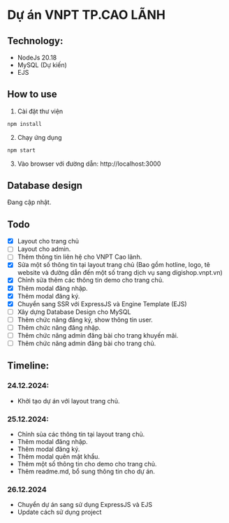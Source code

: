 # Dự án VNPT TP.CAO LÃNH

## Technology:

- NodeJs 20.18
- MySQL (Dự kiến)
- EJS

## How to use

1. Cài đặt thư viện
``` bash
npm install
```
2. Chạy ứng dụng

``` bash
npm start
```

3. Vào browser với đường dẫn: http://localhost:3000

## Database design

Đang cập nhật.

## Todo

- [x] Layout cho trang chủ
- [ ] Layout cho admin.
- [ ] Thêm thông tin liên hệ cho VNPT Cao lãnh.
- [x] Sửa một số thông tin tại layout trang chủ (Bao gồm hotline, logo, tê website và đường dẫn đến một số trang dịch vụ sang digishop.vnpt.vn)
- [x] Chỉnh sửa thêm các thông tin demo cho trang chủ.
- [x] Thêm modal đăng nhập.
- [x] Thêm modal đăng ký.
- [x] Chuyển sang SSR với ExpressJS và Engine Template (EJS)
- [ ] Xây dựng Database Design cho MySQL
- [ ] Thêm chức năng đăng ký, show thông tin user.
- [ ] Thêm chức năng đăng nhập.
- [ ] Thêm chức năng admin đăng bài cho trang khuyến mãi.
- [ ] Thêm chức năng admin đăng bài cho trang chủ.

## Timeline:

### 24.12.2024:

- Khởi tạo dự án với layout trang chủ.

### 25.12.2024:

- Chỉnh sủa các thông tin tại layout trang chủ.
- Thêm modal đăng nhập.
- Thêm modal đăng ký.
- Thêm modal quên mật khẩu.
- Thêm một số thông tin cho demo cho trang chủ.
- Thêm readme.md, bổ sung thông tin cho dự án.

### 26.12.2024

- Chuyển dự án sang sử dụng ExpressJS và EJS
- Update cách sử dụng project
